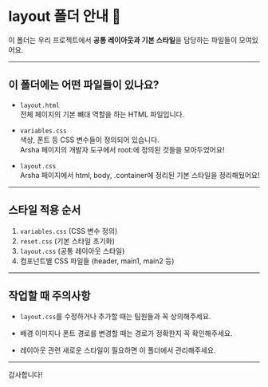# layout 폴더 안내 🌿

이 폴더는 우리 프로젝트에서 **공통 레이아웃과 기본 스타일**을 담당하는 파일들이 모여있어요.

---

## 이 폴더에는 어떤 파일들이 있나요?

- `layout.html`  
  전체 페이지의 기본 뼈대 역할을 하는 HTML 파일입니다.  

- `variables.css`  
  색상, 폰트 등 CSS 변수들이 정의되어 있습니다.  
  Arsha 페이지의 개발자 도구에서 root:에 정의된 것들을 모아두었어요!

- `layout.css`  
  Arsha 페이지에서 html, body, .container에 정리된 기본 스타일을 정리해뒀어요!
---


## 스타일 적용 순서

1. `variables.css` (CSS 변수 정의)  
2. `reset.css` (기본 스타일 초기화)  
3. `layout.css` (공통 레이아웃 스타일)  
4. 컴포넌트별 CSS 파일들 (header, main1, main2 등)

---

## 작업할 때 주의사항

- `layout.css`를 수정하거나 추가할 때는 팀원들과 꼭 상의해주세요.  

- 배경 이미지나 폰트 경로를 변경할 때는 경로가 정확한지 꼭 확인해주세요.  

- 레이아웃 관련 새로운 스타일이 필요하면 이 폴더에서 관리해주세요.  

---

감사합니다!
